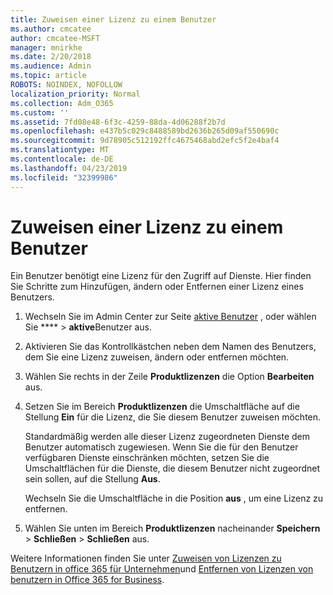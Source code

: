 ```yaml
---
title: Zuweisen einer Lizenz zu einem Benutzer
ms.author: cmcatee
author: cmcatee-MSFT
manager: mnirkhe
ms.date: 2/20/2018
ms.audience: Admin
ms.topic: article
ROBOTS: NOINDEX, NOFOLLOW
localization_priority: Normal
ms.collection: Adm_O365
ms.custom: ''
ms.assetid: 7fd08e48-6f3c-4259-88da-4d06288f2b7d
ms.openlocfilehash: e437b5c029c8488589bd2636b265d09af550690c
ms.sourcegitcommit: 9d78905c512192ffc4675468abd2efc5f2e4baf4
ms.translationtype: MT
ms.contentlocale: de-DE
ms.lasthandoff: 04/23/2019
ms.locfileid: "32399986"
---
```

# <a name="how-to-assign-a-license-to-a-user"></a>Zuweisen einer Lizenz zu einem Benutzer

Ein Benutzer benötigt eine Lizenz für den Zugriff auf Dienste. Hier finden Sie Schritte zum Hinzufügen, ändern oder Entfernen einer Lizenz eines Benutzers.
  
1. Wechseln Sie im Admin Center zur Seite [aktive Benutzer](https://go.microsoft.com/fwlink/p/?linkid=834822) , oder wählen Sie **** \> **aktive**Benutzer aus.
    
2. Aktivieren Sie das Kontrollkästchen neben dem Namen des Benutzers, dem Sie eine Lizenz zuweisen, ändern oder entfernen möchten.
    
3. Wählen Sie rechts in der Zeile **Produktlizenzen** die Option **Bearbeiten** aus.
    
4. Setzen Sie im Bereich **Produktlizenzen** die Umschaltfläche auf die Stellung **Ein** für die Lizenz, die Sie diesem Benutzer zuweisen möchten. 
    
    Standardmäßig werden alle dieser Lizenz zugeordneten Dienste dem Benutzer automatisch zugewiesen. Wenn Sie die für den Benutzer verfügbaren Dienste einschränken möchten, setzen Sie die Umschaltflächen für die Dienste, die diesem Benutzer nicht zugeordnet sein sollen, auf die Stellung **Aus**. 
    
    Wechseln Sie die Umschaltfläche in die Position **aus** , um eine Lizenz zu entfernen. 
    
5. Wählen Sie unten im Bereich **Produktlizenzen** nacheinander **Speichern** \> **Schließen** \> **Schließen** aus.
    
Weitere Informationen finden Sie unter [Zuweisen von Lizenzen zu Benutzern in office 365 für Unternehmen](https://support.office.com/article/997596b5-4173-4627-b915-36abac6786dc)und [Entfernen von Lizenzen von benutzern in Office 365 for Business](https://support.office.com/article/9b497c85-d0a4-4735-80fa-d3565bc05bd1).
  

